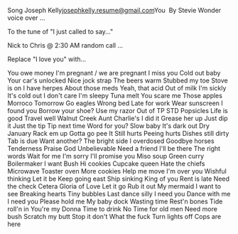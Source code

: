 Song
Joseph Kelly<josephkelly.resume@gmail.com>
​
You
​
By Stevie Wonder voice over ...

To the tune of
   "I just called to say..."

Nick to Chris @ 2:30 AM random call ...

 Replace "I love you" with...

You owe money
I'm pregnant / we are pregnant
I miss you
Cold out baby
Your car's unlocked
Nice jock strap
The beers warm
Stubbed my toe
Stove is on
I have herpes
About those meds
Yeah, that acid
Out of milk
I'm sickly
It's cold out
I don't care
I'm sleepy
Tuna melt
You scare me
Those apples
Morroco
Tomorrow
Go eagles
Wrong bed
Late for work
Wear sunscreen
I found you
Borrow your shoe?
Use my razor
Out of TP
STD
Popsicles
Life is good
Travel well
Walnut Creek
Aunt Charlie's
I did it
Grease her up
Just dip it
Just the tip
Tip next time
Word for you?
Slow baby
It's dark out
Dry January
Rack em up
Gotta go pee
It Still hurts
Peeing hurts
Dishes still dirty
Tab is due
Want another?
The bright side
I overdosed
Goodbye horses
Tenderness
Praise God
Unbelievable
Need a friend
I'll be there
The right words
Wait for me
I'm sorry
I'll promise you
Miso soup
Green curry
Boilermaker
I want Bush
Hi cookies
Cupcake queen
Hate the chiefs
Microwave
Toaster oven
More cookies
Help me move
I'm over you
Wishful thinking
Let it be
Keep going east
Ship sinking
King of you
Rent is late
Need the check
Cetera
Gloria of Love
Let it go
Rub it out
My mermaid
I want to see
Breaking hearts
Tiny bubbles
Last dance silly
I need you
Dance with me
I need you
Please hold me
My baby dock
Wasting time
Rest'n bones
Tide roll'n in
You're my Donna
Time to drink
No Time for old men
Need more bush
Scratch my butt
Stop it don't
What the fuck
Turn lights off
Cops are here







